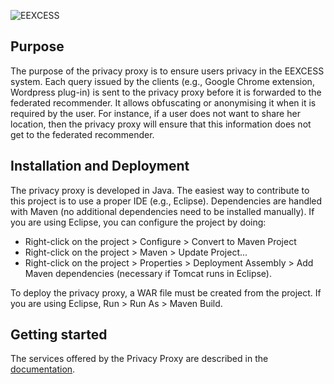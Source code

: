 ![EEXCESS](http://eexcess.eu/wp-content/uploads/2013/04/eexcess_Logo_neu1.jpg "EEXCESS")

## Purpose
The purpose of the privacy proxy is to ensure users privacy in the EEXCESS system. Each query issued by the clients (e.g., Google Chrome extension, Wordpress plug-in) is sent to the privacy proxy before it is forwarded to the federated recommender. It allows obfuscating or anonymising it when it is required by the user. For instance, if a user does not want to share her location, then the privacy proxy will ensure that this information does not get to the federated recommender. 

## Installation and Deployment
The privacy proxy is developed in Java. The easiest way to contribute to this project is to use a proper IDE (e.g., Eclipse). Dependencies are handled with Maven (no additional dependencies need to be installed manually). If you are using Eclipse, you can configure the project by doing: 
* Right-click on the project > Configure > Convert to Maven Project
* Right-click on the project > Maven > Update Project...
* Right-click on the project > Properties > Deployment Assembly > Add Maven dependencies (necessary if Tomcat runs in Eclipse). 

To deploy the privacy proxy, a WAR file must be created from the project. If you are using Eclipse, Run > Run As > Maven Build. 

## Getting started

The services offered by the Privacy Proxy are described in the [documentation](https://github.com/EEXCESS/eexcess/wiki/The-Privacy-Proxy-Services). 